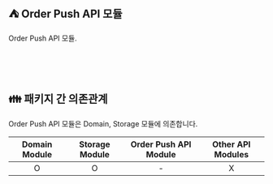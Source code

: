 ## ⛺️ Order Push API 모듈

Order Push API 모듈.

<br/><br/><br/>

## 👪 패키지 간 의존관계

Order Push API 모듈은 Domain, Storage 모듈에 의존합니다.

| Domain Module | Storage Module | Order Push API Module | Other API Modules |
|:-------------:|:--------------:|:---------------------:|:-----------------:|
|       O       |       O        |           -           |         X         |

<br/>
